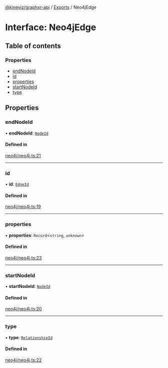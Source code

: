 [@kineviz/graphxr-api](../README.md) / [Exports](../modules.md) / Neo4jEdge

# Interface: Neo4jEdge

## Table of contents

### Properties

- [endNodeId](Neo4jEdge.md#endnodeid)
- [id](Neo4jEdge.md#id)
- [properties](Neo4jEdge.md#properties)
- [startNodeId](Neo4jEdge.md#startnodeid)
- [type](Neo4jEdge.md#type)

## Properties

### endNodeId

• **endNodeId**: [`NodeId`](../modules.md#nodeid)

#### Defined in

[neo4j/neo4j.ts:21](https://bitbucket.org/kineviz/graphxr-api/src/3b69512/src/neo4j/neo4j.ts#lines-21)

___

### id

• **id**: [`EdgeId`](../modules.md#edgeid)

#### Defined in

[neo4j/neo4j.ts:19](https://bitbucket.org/kineviz/graphxr-api/src/3b69512/src/neo4j/neo4j.ts#lines-19)

___

### properties

• **properties**: `Record`<`string`, `unknown`\>

#### Defined in

[neo4j/neo4j.ts:23](https://bitbucket.org/kineviz/graphxr-api/src/3b69512/src/neo4j/neo4j.ts#lines-23)

___

### startNodeId

• **startNodeId**: [`NodeId`](../modules.md#nodeid)

#### Defined in

[neo4j/neo4j.ts:20](https://bitbucket.org/kineviz/graphxr-api/src/3b69512/src/neo4j/neo4j.ts#lines-20)

___

### type

• **type**: [`RelationshipId`](../modules.md#relationshipid)

#### Defined in

[neo4j/neo4j.ts:22](https://bitbucket.org/kineviz/graphxr-api/src/3b69512/src/neo4j/neo4j.ts#lines-22)
